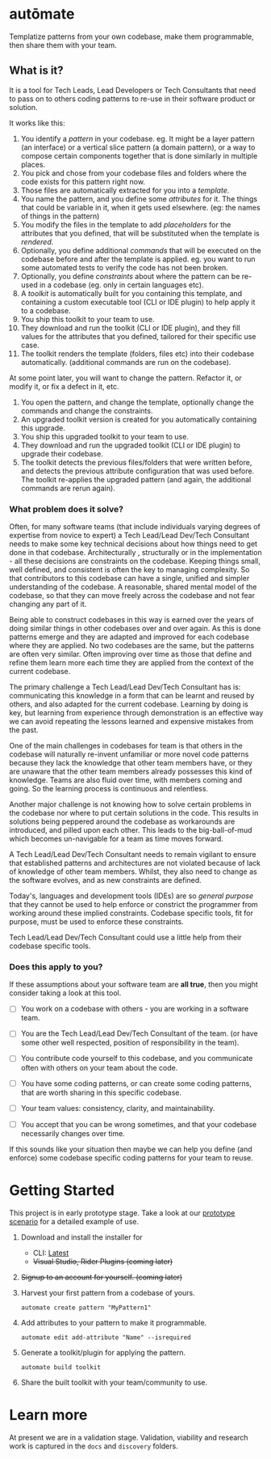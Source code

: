 # autōmate

Templatize patterns from your own codebase, make them programmable, then share them with your team.

## What is it?

It is a tool for Tech Leads, Lead Developers or Tech Consultants that need to pass on to others coding patterns to re-use in their software product or solution.

It works like this:

1. You identify a *pattern* in your codebase. eg. It might be a layer pattern (an interface) or a vertical slice pattern (a domain pattern), or a way to compose certain components together that is done similarly in multiple places.
1. You pick and chose from your codebase files and folders where the code exists for this pattern right now.
1. Those files are automatically extracted for you into a *template*.
2. You name the pattern, and you define some *attributes* for it. The things that could be variable in it, when it gets used elsewhere. (eg: the names of things in the pattern)
3. You modify the files in the template to add *placeholders* for the attributes that you defined, that will be substituted when the template is *rendered*.
3. Optionally, you define additional *commands* that will be executed on the codebase before and after the template is applied. eg. you want to run some automated tests to verify the code has not been broken.
4. Optionally, you define *constraints* about where the pattern can be re-used in a codebase (eg. only in certain languages etc).
4. A *toolkit* is automatically built for you containing this template, and containing a custom executable tool (CLI or IDE plugin) to help apply it to a codebase.
5. You ship this toolkit to your team to use.
6. They download and run the toolkit (CLI or IDE plugin), and they fill values for the attributes that you defined, tailored for their specific use case.
7. The toolkit renders the template (folders, files etc) into their codebase automatically. (additional commands are run on the codebase).

At some point later, you will want to change the pattern. Refactor it, or modify it, or fix a defect in it, etc.

1. You open the pattern, and change the template, optionally change the commands and change the constraints.
2. An upgraded toolkit version is created for you automatically containing this upgrade.
2. You ship this upgraded toolkit to your team to use.
2. They download and run the upgraded toolkit (CLI or IDE plugin) to upgrade their codebase.
2. The toolkit detects the previous files/folders that were written before, and detects the previous attribute configuration that was used before. The toolkit re-applies the upgraded pattern (and again, the additional commands are rerun again).

### What problem does it solve?

Often, for many software teams (that include individuals varying degrees of expertise from novice to expert) a Tech Lead/Lead Dev/Tech Consultant needs to make some key technical decisions about how things need to get done in that codebase. Architecturally , structurally or in the implementation - all these decisions are constraints on the codebase. Keeping things small, well defined, and consistent is often the key to managing complexity. So that contributors to this codebase can have a single, unified and simpler understanding of the codebase. A reasonable, shared mental model of the codebase, so that they can move freely across the codebase and not fear changing any part of it.

Being able to construct codebases in this way is earned over the years of doing similar things in other codebases over and over again. As this is done patterns emerge and they are adapted and improved for each codebase where they are applied. No two codebases are the same, but the patterns are often very similar. Often improving over time as those that define and refine them learn more each time they are applied from the context of the current codebase.

The primary challenge a Tech Lead/Lead Dev/Tech Consultant has is: communicating this knowledge in a form that can be learnt and reused by others, and also adapted for the current codebase. Learning by doing is key, but learning from experience through demonstration is an effective way we can avoid repeating the lessons learned and expensive mistakes from the past.

One of the main challenges in codebases for team is that others in the codebase will naturally re-invent unfamiliar or more novel code patterns because they lack the knowledge that other team members have, or they are unaware that the other team members already possesses this kind of knowledge. Teams are also fluid over time, with members coming and going. So the learning process is continuous and relentless.

Another major challenge is not knowing how to solve certain problems in the codebase nor where to put certain solutions in the code. This results in solutions being peppered around the codebase as workarounds are introduced, and pilled upon each other. This leads to the big-ball-of-mud which becomes un-navigable for a team as time moves forward.

A Tech Lead/Lead Dev/Tech Consultant needs to remain vigilant to ensure that established patterns and architectures are not violated because of lack of knowledge of other team members. Whilst, they also need to change as the software evolves, and as new constraints are defined.

Today's, languages and development tools (IDEs) are so *general purpose* that they cannot be used to help enforce or constrict the programmer from working around these implied constraints. Codebase specific tools, fit for purpose, must be used to enforce these constraints.

Tech Lead/Lead Dev/Tech Consultant could use a little help from their codebase specific tools.

### Does this apply to you?

If these assumptions about your software team are **all true**, then you might consider taking a look at this tool.

- [ ] You work on a codebase with others - you are working in a software team.

- [ ] You are the Tech Lead/Lead Dev/Tech Consultant of the team. (or have some other well respected, position of responsibility in the team).
- [ ] You contribute code yourself to this codebase, and you communicate often with others on your team about the code.
- [ ] You have some coding patterns, or can create some coding patterns, that are worth sharing in this specific codebase.
- [ ] Your team values: consistency, clarity, and maintainability.
- [ ] You accept that you can be wrong sometimes, and that your codebase necessarily changes over time.

If this sounds like your situation then maybe we can help you define (and enforce) some codebase specific coding patterns for your team to reuse.

# Getting Started

This project is in early prototype stage. Take a look at our [prototype scenario](discovery/prototypes/cli/Syntax.md) for a detailed example of use.

1. Download and install the installer for
    * CLI: [Latest](https://github.com/jezzsantos/automate/releases)
    * ~~Visual Studio, Rider Plugins (coming later)~~

1. ~~Signup to an account for yourself. (coming later)~~

1. Harvest your first pattern from a codebase of yours.

    `automate create pattern "MyPattern1"`

1. Add attributes  to your pattern to make it programmable.

    `automate edit add-attribute "Name" --isrequired`

1. Generate a toolkit/plugin for applying the pattern.

    `automate build toolkit`

1. Share the built toolkit with your team/community to use.

# Learn more

At present we are in a validation stage. Validation, viability and research work is captured in the `docs` and `discovery` folders.